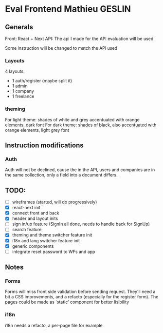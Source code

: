 # Eval Frontend Mathieu GESLIN

## Generals

Front: React + Next
API: The api I made for the API evaluation will be used

Some instruction will be changed to match the API used
 
### Layouts
4 layouts:
- 1 auth/register (maybe split it)
- 1 admin
- 1 company
- 1 freelance


### theming

For light theme: shades of white and grey accentuated with orange elements, dark font
For dark theme: shades of black, also accentuated with orange elements, light grey font

## Instruction modifications

### Auth
Auth will not be declined, cause the in the API, users and companies are in the same collection, only a field into a document differs.

## TODO:

- [ ] wireframes (started, will do progressively)
- [x] react-next init
- [x] connect front and back
- [x] header and layout inits
- [ ] sign in/up feature (SignIn all done, needs to handle back for SignUp)
- [ ] search feature
- [x] theming and theme switcher feature init
- [x] i18n and lang switcher feature init
- [x] generic components
- [ ] integrate reset password to WFs and app

## Notes

### Forms

Forms will miss front side validation before sending request.
They'll need a bit a CSS improvements, and a refacto (especially for the register form). The pages could be made as 'static' component for better lisibility

### i18n

i18n needs a refacto, a per-page file for example
